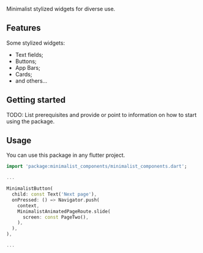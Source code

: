 <!-- 
This README describes the package. If you publish this package to pub.dev,
this README's contents appear on the landing page for your package.

For information about how to write a good package README, see the guide for
[writing package pages](https://dart.dev/guides/libraries/writing-package-pages). 

For general information about developing packages, see the Dart guide for
[creating packages](https://dart.dev/guides/libraries/create-library-packages)
and the Flutter guide for
[developing packages and plugins](https://flutter.dev/developing-packages). 
-->

Minimalist stylized widgets for diverse use.

## Features

Some stylized widgets:

* Text fields;
* Buttons;
* App Bars;
* Cards;
* and others...

## Getting started

TODO: List prerequisites and provide or point to information on how to
start using the package.

## Usage

You can use this package in any flutter project.

```dart
import 'package:minimalist_components/minimalist_components.dart';

...

MinimalistButton(
  child: const Text('Next page'),
  onPressed: () => Navigator.push(
    context,
    MinimalistAnimatedPageRoute.slide(
      screen: const PageTwo(),
    ),
  ),
),

...
```
